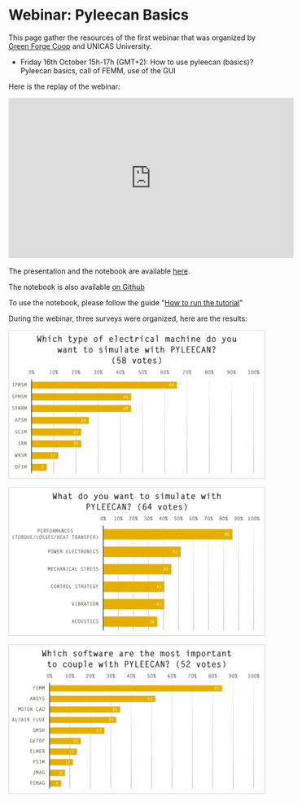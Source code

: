 
Webinar: Pyleecan Basics
========================

This page gather the resources of the first webinar that was organized by [Green Forge Coop](https://www.linkedin.com/company/greenforgecoop/about/) and UNICAS University.

- Friday 16th October 15h-17h (GMT+2): How to use pyleecan (basics)? Pyleecan basics, call of FEMM, use of the GUI

Here is the replay of the webinar:

<iframe width="560" height="315" src="https://www.youtube.com/embed/7qojT14URBQ" frameborder="0" allow="accelerometer; autoplay; clipboard-write; encrypted-media; gyroscope; picture-in-picture" allowfullscreen></iframe>

The presentation and the notebook are available [here](https://www.pyleecan.org/notebook/PYLEECAN_webinar_2020_10_16.zip). 

The notebook is also available [on Github](https://github.com/Eomys/pyleecan/tree/master/Tutorials)

To use the notebook, please follow the guide "[How to run the tutorial](tutorials.md)"

During the webinar, three surveys were organized, here are the results:

![](_static/sondage_pyleecan1.png)

![](_static/sondage_pyleecan2.png)

![](_static/sondage_pyleecan3.png)
